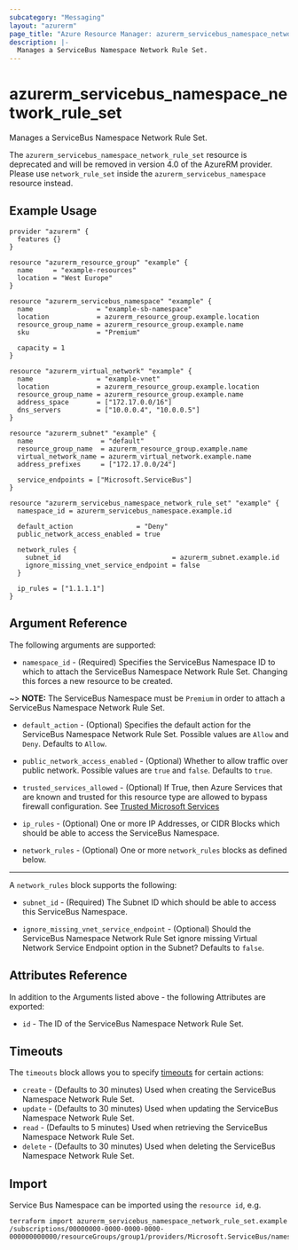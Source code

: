 ```yaml
---
subcategory: "Messaging"
layout: "azurerm"
page_title: "Azure Resource Manager: azurerm_servicebus_namespace_network_rule_set"
description: |-
  Manages a ServiceBus Namespace Network Rule Set.
---
```


# azurerm_servicebus_namespace_network_rule_set

Manages a ServiceBus Namespace Network Rule Set.


The `azurerm_servicebus_namespace_network_rule_set` resource is deprecated
and will be removed in version 4.0 of the AzureRM provider. Please use
`network_rule_set` inside the `azurerm_servicebus_namespace` resource instead.

## Example Usage

```hcl
provider "azurerm" {
  features {}
}

resource "azurerm_resource_group" "example" {
  name     = "example-resources"
  location = "West Europe"
}

resource "azurerm_servicebus_namespace" "example" {
  name                = "example-sb-namespace"
  location            = azurerm_resource_group.example.location
  resource_group_name = azurerm_resource_group.example.name
  sku                 = "Premium"

  capacity = 1
}

resource "azurerm_virtual_network" "example" {
  name                = "example-vnet"
  location            = azurerm_resource_group.example.location
  resource_group_name = azurerm_resource_group.example.name
  address_space       = ["172.17.0.0/16"]
  dns_servers         = ["10.0.0.4", "10.0.0.5"]
}

resource "azurerm_subnet" "example" {
  name                 = "default"
  resource_group_name  = azurerm_resource_group.example.name
  virtual_network_name = azurerm_virtual_network.example.name
  address_prefixes     = ["172.17.0.0/24"]

  service_endpoints = ["Microsoft.ServiceBus"]
}

resource "azurerm_servicebus_namespace_network_rule_set" "example" {
  namespace_id = azurerm_servicebus_namespace.example.id

  default_action                = "Deny"
  public_network_access_enabled = true

  network_rules {
    subnet_id                            = azurerm_subnet.example.id
    ignore_missing_vnet_service_endpoint = false
  }

  ip_rules = ["1.1.1.1"]
}
```

## Argument Reference

The following arguments are supported:

* `namespace_id` - (Required) Specifies the ServiceBus Namespace ID to which to attach the ServiceBus Namespace Network Rule Set. Changing this forces a new resource to be created.

~> **NOTE:** The ServiceBus Namespace must be `Premium` in order to attach a ServiceBus Namespace Network Rule Set.

* `default_action` - (Optional) Specifies the default action for the ServiceBus Namespace Network Rule Set. Possible values are `Allow` and `Deny`. Defaults to `Allow`.

* `public_network_access_enabled` - (Optional) Whether to allow traffic over public network. Possible values are `true` and `false`. Defaults to `true`.

* `trusted_services_allowed` - (Optional) If True, then Azure Services that are known and trusted for this resource type are allowed to bypass firewall configuration. See [Trusted Microsoft Services](https://github.com/MicrosoftDocs/azure-docs/blob/master/articles/service-bus-messaging/includes/service-bus-trusted-services.md) 

* `ip_rules` - (Optional) One or more IP Addresses, or CIDR Blocks which should be able to access the ServiceBus Namespace.

* `network_rules` - (Optional) One or more `network_rules` blocks as defined below.

---

A `network_rules` block supports the following:

* `subnet_id` - (Required) The Subnet ID which should be able to access this ServiceBus Namespace.

* `ignore_missing_vnet_service_endpoint` - (Optional) Should the ServiceBus Namespace Network Rule Set ignore missing Virtual Network Service Endpoint option in the Subnet? Defaults to `false`.

## Attributes Reference

In addition to the Arguments listed above - the following Attributes are exported:

* `id` - The ID of the ServiceBus Namespace Network Rule Set.

## Timeouts

The `timeouts` block allows you to specify [timeouts](https://www.terraform.io/language/resources/syntax#operation-timeouts) for certain actions:

* `create` - (Defaults to 30 minutes) Used when creating the ServiceBus Namespace Network Rule Set.
* `update` - (Defaults to 30 minutes) Used when updating the ServiceBus Namespace Network Rule Set.
* `read` - (Defaults to 5 minutes) Used when retrieving the ServiceBus Namespace Network Rule Set.
* `delete` - (Defaults to 30 minutes) Used when deleting the ServiceBus Namespace Network Rule Set.

## Import

Service Bus Namespace can be imported using the `resource id`, e.g.

```shell
terraform import azurerm_servicebus_namespace_network_rule_set.example /subscriptions/00000000-0000-0000-0000-000000000000/resourceGroups/group1/providers/Microsoft.ServiceBus/namespaces/sbns1
```

